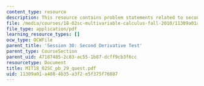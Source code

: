 ```yaml
---
content_type: resource
description: This resource contains problem statements related to second derivatives.
file: /media/courses/18-02sc-multivariable-calculus-fall-2010/11309a01a4084b35a3f2e5f375f76887_MIT18_02SC_pb_29_quest.pdf
file_type: application/pdf
learning_resource_types: []
ocw_type: OCWFile
parent_title: 'Session 30: Second Derivative Test'
parent_type: CourseSection
parent_uid: 47187485-2c83-ac55-1b87-dcff9cb3f6cc
resourcetype: Document
title: MIT18_02SC_pb_29_quest.pdf
uid: 11309a01-a408-4b35-a3f2-e5f375f76887
---
```

